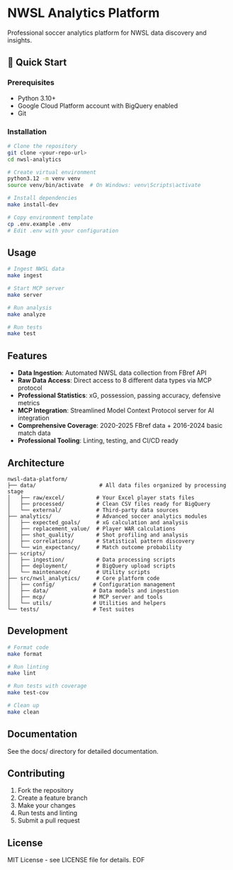 # NWSL Analytics Platform

Professional soccer analytics platform for NWSL data discovery and insights.

## 🚀 Quick Start

### Prerequisites
- Python 3.10+
- Google Cloud Platform account with BigQuery enabled
- Git

### Installation

```bash
# Clone the repository
git clone <your-repo-url>
cd nwsl-analytics

# Create virtual environment
python3.12 -m venv venv
source venv/bin/activate  # On Windows: venv\Scripts\activate

# Install dependencies
make install-dev

# Copy environment template
cp .env.example .env
# Edit .env with your configuration
```

## Usage

```bash
# Ingest NWSL data
make ingest

# Start MCP server
make server

# Run analysis
make analyze

# Run tests
make test
```

## Features

- **Data Ingestion**: Automated NWSL data collection from FBref API
- **Raw Data Access**: Direct access to 8 different data types via MCP protocol
- **Professional Statistics**: xG, possession, passing accuracy, defensive metrics
- **MCP Integration**: Streamlined Model Context Protocol server for AI integration
- **Comprehensive Coverage**: 2020-2025 FBref data + 2016-2024 basic match data
- **Professional Tooling**: Linting, testing, and CI/CD ready

## Architecture

```
nwsl-data-platform/
├── data/                    # All data files organized by processing stage
│   ├── raw/excel/          # Your Excel player stats files
│   ├── processed/          # Clean CSV files ready for BigQuery  
│   └── external/           # Third-party data sources
├── analytics/              # Advanced soccer analytics modules
│   ├── expected_goals/     # xG calculation and analysis
│   ├── replacement_value/  # Player WAR calculations
│   ├── shot_quality/       # Shot profiling and analysis
│   ├── correlations/       # Statistical pattern discovery
│   └── win_expectancy/     # Match outcome probability
├── scripts/
│   ├── ingestion/          # Data processing scripts
│   ├── deployment/         # BigQuery upload scripts
│   └── maintenance/        # Utility scripts
├── src/nwsl_analytics/     # Core platform code
│   ├── config/            # Configuration management
│   ├── data/              # Data models and ingestion
│   ├── mcp/               # MCP server and tools
│   └── utils/             # Utilities and helpers
└── tests/                 # Test suites
```

## Development

```bash
# Format code
make format

# Run linting
make lint

# Run tests with coverage
make test-cov

# Clean up
make clean
```

## Documentation
See the docs/ directory for detailed documentation.


## Contributing

1. Fork the repository
2. Create a feature branch
3. Make your changes
4. Run tests and linting
5. Submit a pull request

## License
MIT License - see LICENSE file for details.
EOF

